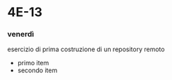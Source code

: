 # 4E-13

### venerdì

esercizio di prima costruzione di un repository remoto


* primo item
* secondo item
